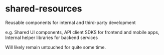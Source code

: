 # shared-resources

Reusable components for internal and third-party development

e.g. Shared UI components, API client SDKS for frontend and mobile apps, Internal helper libraries for backend services

Will likely remain untouched for quite some time.
